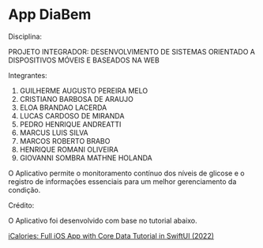 # App DiaBem

Disciplina: 

PROJETO INTEGRADOR: DESENVOLVIMENTO DE SISTEMAS ORIENTADO A DISPOSITIVOS MÓVEIS E BASEADOS NA WEB

Integrantes:

1. GUILHERME AUGUSTO PEREIRA MELO
2. CRISTIANO BARBOSA DE ARAUJO
3. ELOA BRANDAO LACERDA
4. LUCAS CARDOSO DE MIRANDA
5. PEDRO HENRIQUE ANDREATTI
6. MARCUS LUIS SILVA
7. MARCOS ROBERTO BRABO
8. HENRIQUE ROMANI OLIVEIRA
9. GIOVANNI SOMBRA MATHNE HOLANDA

O Aplicativo permite o monitoramento contínuo dos níveis de glicose e o registro de
informações essenciais para um melhor gerenciamento da condição.

Crédito:

O Aplicativo foi desenvolvido com base no tutorial abaixo.

[iCalories: Full iOS App with Core Data Tutorial in SwiftUI
(2022)](https://www.youtube.com/watch?v=O0FSDNOXCl0)
